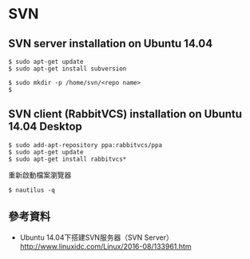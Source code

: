 # SVN
## SVN server installation on Ubuntu 14.04
```
$ sudo apt-get update
$ sudo apt-get install subversion
```
```
$ sudo mkdir -p /home/svn/<repo name>
$ 
```
## SVN client (RabbitVCS) installation on Ubuntu 14.04 Desktop
```
$ sudo add-apt-repository ppa:rabbitvcs/ppa
$ sudo apt-get update
$ sudo apt-get install rabbitvcs*
```
重新啟動檔案瀏覽器
```
$ nautilus -q
```

## 參考資料
* Ubuntu 14.04下搭建SVN服务器（SVN Server） http://www.linuxidc.com/Linux/2016-08/133961.htm
